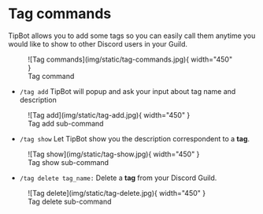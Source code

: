 # Tag commands

TipBot allows you to add some tags so you can easily call them anytime you would like to show to other Discord users in your Guild.

<figure markdown>
  ![Tag commands](img/static/tag-commands.jpg){ width="450" }
  <figcaption>Tag command</figcaption>
</figure>

* `/tag add` TipBot will popup and ask your input about tag name and description

<figure markdown>
  ![Tag add](img/static/tag-add.jpg){ width="450" }
  <figcaption>Tag add sub-command</figcaption>
</figure>

* `/tag show` Let TipBot show you the description correspondent to a **tag**.

<figure markdown>
  ![Tag show](img/static/tag-show.jpg){ width="450" }
  <figcaption>Tag show sub-command</figcaption>
</figure>

* `/tag delete tag_name:` Delete a **tag** from your Discord Guild.

<figure markdown>
  ![Tag delete](img/static/tag-delete.jpg){ width="450" }
  <figcaption>Tag delete sub-command</figcaption>
</figure>